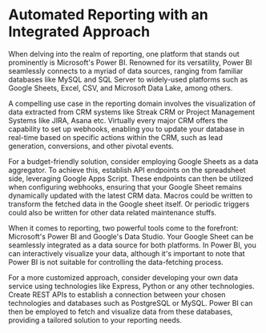 # Automated Reporting with an Integrated Approach

When delving into the realm of reporting, one platform that stands out prominently is Microsoft's Power BI. Renowned for its versatility, Power BI seamlessly connects to a myriad of data sources, ranging from familiar databases like MySQL and SQL Server to widely-used platforms such as Google Sheets, Excel, CSV, and Microsoft Data Lake, among others.

A compelling use case in the reporting domain involves the visualization of data extracted from CRM systems like Streak CRM or Project Management Systems like JIRA, Asana etc. Virtually every major CRM offers the capability to set up webhooks, enabling you to update your database in real-time based on specific actions within the CRM, such as lead generation, conversions, and other pivotal events.

For a budget-friendly solution, consider employing Google Sheets as a data aggregator. To achieve this, establish API endpoints on the spreadsheet side, leveraging Google Apps Script. These endpoints can then be utilized when configuring webhooks, ensuring that your Google Sheet remains dynamically updated with the latest CRM data.
Macros could be written to transform the fetched data in the Google sheet itself. Or periodic triggers could also be written for other data related maintenance stuffs.

When it comes to reporting, two powerful tools come to the forefront: Microsoft's Power BI and Google's Data Studio. Your Google Sheet can be seamlessly integrated as a data source for both platforms. In Power BI, you can interactively visualize your data, although it's important to note that Power BI is not suitable for controlling the data-fetching process.

For a more customized approach, consider developing your own data service using technologies like Express, Python or any other technologies. Create REST APIs to establish a connection between your chosen technologies and databases such as PostgreSQL or MySQL. Power BI can then be employed to fetch and visualize data from these databases, providing a tailored solution to your reporting needs.
